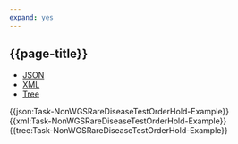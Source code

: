 ```yaml
---
expand: yes
---
```


## {{page-title}}

<div class="nhsd-!t-margin-bottom-6">
  <ul class="nav nav-tabs" role="tablist">
        <li role="presentation" class="active">
            <a href="#JSON-T-NWRDTOH-E" role="tab" data-toggle="tab">JSON</a>
        </li>
         <li role="presentation">
            <a href="#XML-T-NWRDTOH-E" role="tab" data-toggle="tab">XML</a>
        </li>
        <li role="presentation">
            <a href="#Tree-T-NWRDTOH-E" role="tab" data-toggle="tab">Tree</a>
        </li>
  </ul>
    
  <div class="tab-content snippet">
    <div id="JSON-T-NWRDTOH-E" role="tabpanel" class="tab-pane active">
{{json:Task-NonWGSRareDiseaseTestOrderHold-Example}}
    </div>
    <div id="XML-T-NWRDTOH-E" role="tabpanel" class="tab-pane">
{{xml:Task-NonWGSRareDiseaseTestOrderHold-Example}}
    </div>
    <div id="Tree-T-NWRDTOH-E" role="tabpanel" class="tab-pane">
{{tree:Task-NonWGSRareDiseaseTestOrderHold-Example}}
    </div>
  </div>
</div>